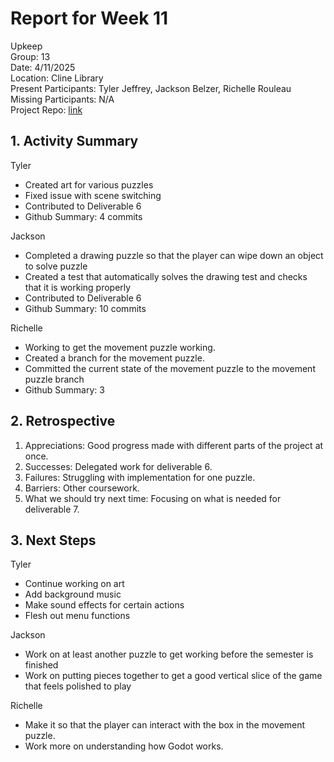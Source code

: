 # Report for Week 11 #
Upkeep <br />
Group: 13<br />
Date: 4/11/2025<br />
Location: Cline Library<br />
Present Participants: Tyler Jeffrey, Jackson Belzer, Richelle Rouleau<br />
Missing Participants: N/A<br />
Project Repo: [link](https://github.com/TJeffrey237/CS386Project.git)

## 1. Activity Summary ##
Tyler
- Created art for various puzzles
- Fixed issue with scene switching
- Contributed to Deliverable 6
- Github Summary: 4 commits

Jackson
- Completed a drawing puzzle so that the player can wipe down an object to solve puzzle
- Created a test that automatically solves the drawing test and checks that it is working properly
- Contributed to Deliverable 6
- Github Summary: 10 commits

Richelle
- Working to get the movement puzzle working.
- Created a branch for the movement puzzle.
- Committed the current state of the movement puzzle to the movement puzzle branch
- Github Summary: 3

## 2. Retrospective ##
1. Appreciations: Good progress made with different parts of the project at once.
2. Successes: Delegated work for deliverable 6.
3. Failures: Struggling with implementation for one puzzle.
4. Barriers: Other coursework.
5. What we should try next time: Focusing on what is needed for deliverable 7.

## 3. Next Steps ##
Tyler
- Continue working on art
- Add background music
- Make sound effects for certain actions
- Flesh out menu functions

Jackson 
- Work on at least another puzzle to get working before the semester is finished
- Work on putting pieces together to get a good vertical slice of the game that feels polished to play

Richelle
- Make it so that the player can interact with the box in the movement puzzle.
- Work more on understanding how Godot works.
